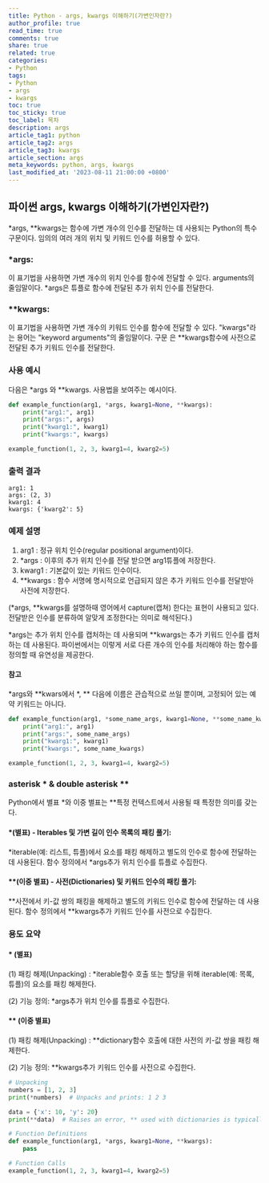 ```yaml
---
title: Python - args, kwargs 이해하기(가변인자란?)
author_profile: true
read_time: true
comments: true
share: true
related: true
categories:
- Python
tags:
- Python
- args
- kwargs
toc: true
toc_sticky: true
toc_label: 목차
description: args
article_tag1: python
article_tag2: args
article_tag3: kwargs
article_section: args
meta_keywords: python, args, kwargs
last_modified_at: '2023-08-11 21:00:00 +0800'
---
```


## 파이썬 args, kwargs 이해하기(가변인자란?)
*args, **kwargs는 함수에 가변 개수의 인수를 전달하는 데 사용되는 Python의 특수 구문이다. 임의의 여러 개의 위치 및 키워드 인수를 허용할 수 있다.

### *args: 
 이 표기법을 사용하면 가변 개수의 위치 인수를 함수에 전달할 수 있다. arguments의 줄임말이다. *args은 튜플로 함수에 전달된 추가 위치 인수를 전달한다.

### **kwargs: 
 이 표기법을 사용하면 가변 개수의 키워드 인수를 함수에 전달할 수 있다. "kwargs"라는 용어는 "keyword arguments"의 줄임말이다. 구문 은 **kwargs함수에 사전으로 전달된 추가 키워드 인수를 전달한다.


### 사용 예시
다음은 *args 와 **kwargs. 사용법을 보여주는 예시이다.


```py
def example_function(arg1, *args, kwarg1=None, **kwargs):
    print("arg1:", arg1)
    print("args:", args)
    print("kwarg1:", kwarg1)
    print("kwargs:", kwargs)

example_function(1, 2, 3, kwarg1=4, kwarg2=5)
```

### 출력 결과
```
arg1: 1
args: (2, 3)
kwarg1: 4
kwargs: {'kwarg2': 5}
```

### 예제 설명

1. arg1 : 정규 위치 인수(regular positional argument)이다.
2. *args : 이후의 추가 위치 인수를 전달 받으면 arg1튜플에 저장한다.
3. kwarg1 : 기본값이 있는 키워드 인수이다.
4. **kwargs : 함수 서명에 명시적으로 언급되지 않은 추가 키워드 인수를 전달받아 사전에 저장한다.

(*args, **kwargs를 설명하때 영어에서 capture(캡쳐) 한다는 표현이 사용되고 있다. 전달받은 인수를 분류하여 알맞게 조정한다는 의미로 해석된다.)

*args는 추가 위치 인수를 캡처하는 데 사용되며 **kwargs는 추가 키워드 인수를 캡처하는 데 사용된다. 파이썬에서는 이렇게 서로 다른 개수의 인수를 처리해야 하는 함수를 정의할 때 유연성을 제공한다.


#### 참고

*args와 **kwars에서 *, ** 다음에 이름은 관습적으로 쓰일 뿐이며, 고정되어 있는 예약 키워드는 아니다.

```py
def example_function(arg1, *some_name_args, kwarg1=None, **some_name_kwargs):
    print("arg1:", arg1)
    print("args:", some_name_args)
    print("kwarg1:", kwarg1)
    print("kwargs:", some_name_kwargs)

example_function(1, 2, 3, kwarg1=4, kwarg2=5)
```

### asterisk * & double asterisk **
Python에서 별표 *와 이중 별표는 **특정 컨텍스트에서 사용될 때 특정한 의미를 갖는다.

#### *(별표) - Iterables 및 가변 길이 인수 목록의 패킹 풀기:

*iterable(예: 리스트, 튜플)에서 요소를 패킹 해제하고 별도의 인수로 함수에 전달하는 데 사용된다.
함수 정의에서 *args추가 위치 인수를 튜플로 수집한다.

#### **(이중 별표) - 사전(Dictionaries) 및 키워드 인수의 패킹 풀기:

**사전에서 키-값 쌍의 패킹을 해제하고 별도의 키워드 인수로 함수에 전달하는 데 사용된다.
함수 정의에서 **kwargs추가 키워드 인수를 사전으로 수집한다.


### 용도 요약

#### * (별표)

(1) 패킹 해제(Unpacking) : *iterable함수 호출 또는 할당을 위해 iterable(예: 목록, 튜플)의 요소를 패킹 해제한다.

(2) 기능 정의: *args추가 위치 인수를 튜플로 수집한다.

#### ** (이중 별표)

(1) 패킹 해제(Unpacking) : **dictionary함수 호출에 대한 사전의 키-값 쌍을 패킹 해제한다.

(2) 기능 정의: **kwargs추가 키워드 인수를 사전으로 수집한다.

```py
# Unpacking
numbers = [1, 2, 3]
print(*numbers)  # Unpacks and prints: 1 2 3

data = {'x': 10, 'y': 20}
print(**data)  # Raises an error, ** used with dictionaries is typically for function calls

# Function Definitions
def example_function(arg1, *args, kwarg1=None, **kwargs):
    pass

# Function Calls
example_function(1, 2, 3, kwarg1=4, kwarg2=5)
```